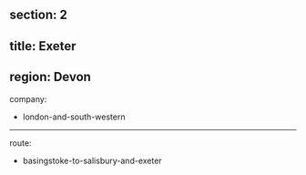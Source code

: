 ﻿section: 2
----
title: Exeter
----
region: Devon
----
company:
- london-and-south-western
----
route:
- basingstoke-to-salisbury-and-exeter
